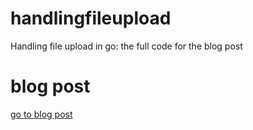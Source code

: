 # handlingfileupload
Handling file upload in go: the full code for the blog post

# blog post
[go to blog  post](https://promisefemi-github-io.vercel.app/writing/handing-file-upload-with-go)
